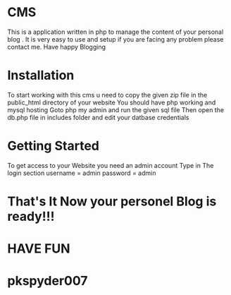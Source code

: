 # CMS
This is a application written in php to manage the content of your 
personal blog . It is very easy to use and setup if you are facing 
any problem please contact me.
Have happy Blogging

# Installation
To start working with this cms u need to copy the given zip file 
in the public_html directory of your website
You should have php working and mysql hosting
Goto php my admin and run the given sql file
Then open the db.php file in includes folder 
and edit your datbase credentials 

# Getting Started
To get access to your Website you need an admin account
Type in The login section
username = admin
password = admin

# That's It Now your personel Blog is ready!!!

# HAVE FUN #

# pkspyder007 #
